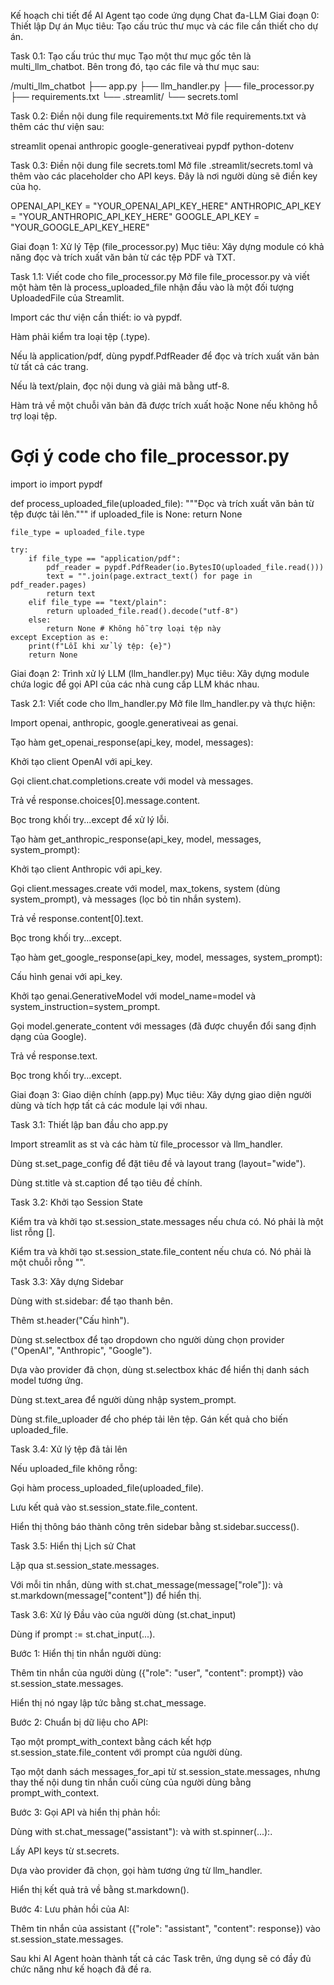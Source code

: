 Kế hoạch chi tiết để AI Agent tạo code ứng dụng Chat đa-LLM
Giai đoạn 0: Thiết lập Dự án
Mục tiêu: Tạo cấu trúc thư mục và các file cần thiết cho dự án.

Task 0.1: Tạo cấu trúc thư mục
Tạo một thư mục gốc tên là multi_llm_chatbot. Bên trong đó, tạo các file và thư mục sau:

/multi_llm_chatbot
├── app.py
├── llm_handler.py
├── file_processor.py
├── requirements.txt
└── .streamlit/
    └── secrets.toml

Task 0.2: Điền nội dung file requirements.txt
Mở file requirements.txt và thêm các thư viện sau:

streamlit
openai
anthropic
google-generativeai
pypdf
python-dotenv

Task 0.3: Điền nội dung file secrets.toml
Mở file .streamlit/secrets.toml và thêm vào các placeholder cho API keys. Đây là nơi người dùng sẽ điền key của họ.

OPENAI_API_KEY = "YOUR_OPENAI_API_KEY_HERE"
ANTHROPIC_API_KEY = "YOUR_ANTHROPIC_API_KEY_HERE"
GOOGLE_API_KEY = "YOUR_GOOGLE_API_KEY_HERE"

Giai đoạn 1: Xử lý Tệp (file_processor.py)
Mục tiêu: Xây dựng module có khả năng đọc và trích xuất văn bản từ các tệp PDF và TXT.

Task 1.1: Viết code cho file_processor.py
Mở file file_processor.py và viết một hàm tên là process_uploaded_file nhận đầu vào là một đối tượng UploadedFile của Streamlit.

Import các thư viện cần thiết: io và pypdf.

Hàm phải kiểm tra loại tệp (.type).

Nếu là application/pdf, dùng pypdf.PdfReader để đọc và trích xuất văn bản từ tất cả các trang.

Nếu là text/plain, đọc nội dung và giải mã bằng utf-8.

Hàm trả về một chuỗi văn bản đã được trích xuất hoặc None nếu không hỗ trợ loại tệp.

# Gợi ý code cho file_processor.py
import io
import pypdf

def process_uploaded_file(uploaded_file):
    """Đọc và trích xuất văn bản từ tệp được tải lên."""
    if uploaded_file is None:
        return None

    file_type = uploaded_file.type

    try:
        if file_type == "application/pdf":
            pdf_reader = pypdf.PdfReader(io.BytesIO(uploaded_file.read()))
            text = "".join(page.extract_text() for page in pdf_reader.pages)
            return text
        elif file_type == "text/plain":
            return uploaded_file.read().decode("utf-8")
        else:
            return None # Không hỗ trợ loại tệp này
    except Exception as e:
        print(f"Lỗi khi xử lý tệp: {e}")
        return None

Giai đoạn 2: Trình xử lý LLM (llm_handler.py)
Mục tiêu: Xây dựng module chứa logic để gọi API của các nhà cung cấp LLM khác nhau.

Task 2.1: Viết code cho llm_handler.py
Mở file llm_handler.py và thực hiện:

Import openai, anthropic, google.generativeai as genai.

Tạo hàm get_openai_response(api_key, model, messages):

Khởi tạo client OpenAI với api_key.

Gọi client.chat.completions.create với model và messages.

Trả về response.choices[0].message.content.

Bọc trong khối try...except để xử lý lỗi.

Tạo hàm get_anthropic_response(api_key, model, messages, system_prompt):

Khởi tạo client Anthropic với api_key.

Gọi client.messages.create với model, max_tokens, system (dùng system_prompt), và messages (lọc bỏ tin nhắn system).

Trả về response.content[0].text.

Bọc trong khối try...except.

Tạo hàm get_google_response(api_key, model, messages, system_prompt):

Cấu hình genai với api_key.

Khởi tạo genai.GenerativeModel với model_name=model và system_instruction=system_prompt.

Gọi model.generate_content với messages (đã được chuyển đổi sang định dạng của Google).

Trả về response.text.

Bọc trong khối try...except.

Giai đoạn 3: Giao diện chính (app.py)
Mục tiêu: Xây dựng giao diện người dùng và tích hợp tất cả các module lại với nhau.

Task 3.1: Thiết lập ban đầu cho app.py

Import streamlit as st và các hàm từ file_processor và llm_handler.

Dùng st.set_page_config để đặt tiêu đề và layout trang (layout="wide").

Dùng st.title và st.caption để tạo tiêu đề chính.

Task 3.2: Khởi tạo Session State

Kiểm tra và khởi tạo st.session_state.messages nếu chưa có. Nó phải là một list rỗng [].

Kiểm tra và khởi tạo st.session_state.file_content nếu chưa có. Nó phải là một chuỗi rỗng "".

Task 3.3: Xây dựng Sidebar

Dùng with st.sidebar: để tạo thanh bên.

Thêm st.header("Cấu hình").

Dùng st.selectbox để tạo dropdown cho người dùng chọn provider ("OpenAI", "Anthropic", "Google").

Dựa vào provider đã chọn, dùng st.selectbox khác để hiển thị danh sách model tương ứng.

Dùng st.text_area để người dùng nhập system_prompt.

Dùng st.file_uploader để cho phép tải lên tệp. Gán kết quả cho biến uploaded_file.

Task 3.4: Xử lý tệp đã tải lên

Nếu uploaded_file không rỗng:

Gọi hàm process_uploaded_file(uploaded_file).

Lưu kết quả vào st.session_state.file_content.

Hiển thị thông báo thành công trên sidebar bằng st.sidebar.success().

Task 3.5: Hiển thị Lịch sử Chat

Lặp qua st.session_state.messages.

Với mỗi tin nhắn, dùng with st.chat_message(message["role"]): và st.markdown(message["content"]) để hiển thị.

Task 3.6: Xử lý Đầu vào của người dùng (st.chat_input)

Dùng if prompt := st.chat_input(...).

Bước 1: Hiển thị tin nhắn người dùng:

Thêm tin nhắn của người dùng ({"role": "user", "content": prompt}) vào st.session_state.messages.

Hiển thị nó ngay lập tức bằng st.chat_message.

Bước 2: Chuẩn bị dữ liệu cho API:

Tạo một prompt_with_context bằng cách kết hợp st.session_state.file_content với prompt của người dùng.

Tạo một danh sách messages_for_api từ st.session_state.messages, nhưng thay thế nội dung tin nhắn cuối cùng của người dùng bằng prompt_with_context.

Bước 3: Gọi API và hiển thị phản hồi:

Dùng with st.chat_message("assistant"): và with st.spinner(...):.

Lấy API keys từ st.secrets.

Dựa vào provider đã chọn, gọi hàm tương ứng từ llm_handler.

Hiển thị kết quả trả về bằng st.markdown().

Bước 4: Lưu phản hồi của AI:

Thêm tin nhắn của assistant ({"role": "assistant", "content": response}) vào st.session_state.messages.

Sau khi AI Agent hoàn thành tất cả các Task trên, ứng dụng sẽ có đầy đủ chức năng như kế hoạch đã đề ra.